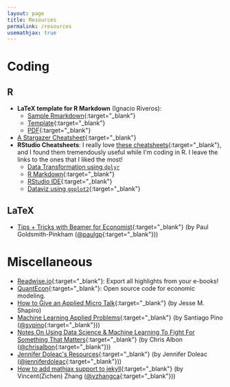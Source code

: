 ```yaml
---
layout: page
title: Resources
permalink: /resources
usemathjax: true
---
```


# Coding
## R
- **LaTeX template for R Markdown** (Ignacio Riveros):
    - [Sample Rmarkdown](https://github.com/ignacioriveros1/rmarkdown-tex-templates/blob/main/ms/example.rmd){:target="_blank"}
    - [Template](https://raw.githubusercontent.com/ignacioriveros1/rmarkdown-tex-templates/main/ms/rm_tex_ms_template.tex){:target="_blank"}
    - [PDF](https://github.com/ignacioriveros1/rmarkdown-tex-templates/raw/main/ms/example.pdf){:target="_blank"}
- [A Stargazer Cheatsheet](https://www.jakeruss.com/cheatsheets/stargazer/){:target="_blank"}
- **RStudio Cheatsheets**: I really love [these cheatsheets](https://www.rstudio.com/resources/cheatsheets/){:target="_blank"}, and I found them tremendously useful while I'm coding in R. I leave the links to the ones that I liked the most!
    - [Data Transformation using `dplyr`](https://github.com/rstudio/cheatsheets/raw/master/data-transformation.pdf)
    - [R Markdown](https://github.com/rstudio/cheatsheets/raw/master/rmarkdown-2.0.pdf){:target="_blank"}
    - [RStudio IDE](https://github.com/rstudio/cheatsheets/raw/master/rstudio-ide.pdf){:target="_blank"}
    - [Dataviz using `ggplot2`](https://github.com/rstudio/cheatsheets/raw/master/data-visualization-2.1.pdf){:target="_blank"}


## LaTeX
- [Tips + Tricks with Beamer for Economist](https://paulgp.github.io/beamer_tips.pdf){:target="_blank"} (by Paul Goldsmith-Pinkham ([@paulgp](https://twitter.com/paulgp?s=20){:target="_blank"}))

# Miscellaneous
- [Readwise.io](https://readwise.io){:target="_blank"}: Export all highlights from your e-books!
- [QuantEcon](https://quantecon.org){:target="_blank"}: Open source code for economic modeling.
- [How to Give an Applied Micro Talk](https://www.brown.edu/Research/Shapiro/pdfs/applied_micro_slides.pdf){:target="_blank"} (by Jesse M. Shapiro)
- [Machine Learning Applied Problems](https://twitter.com/svpino/status/1374230677831380994){:target="_blank"} (by Santiago Pino ([@svpino](https://twitter.com/svpino){:target="_blank"}))
- [Notes On Using Data Science & Machine Learning To Fight For Something That Matters](https://chrisalbon.com){:target="_blank"} (by Chris Albon ([@chrisalbon](https://twitter.com/chrisalbon){:target="_blank"}))
- [Jennifer Doleac's Resources](http://jenniferdoleac.com/resources/){:target="_blank"} (by Jennifer Doleac ([@jenniferdoleac](https://twitter.com/jenniferdoleac){:target="_blank"}))
- [How to add mathjax support to jekyll](http://webdocs.cs.ualberta.ca/~zichen2/blog/coding/setup/2019/02/17/how-to-add-mathjax-support-to-jekyll.html){:target="_blank"} (by Vincent(Zichen) Zhang ([@vzhangca](https://twitter.com/vzhangca){:target="_blank"}))